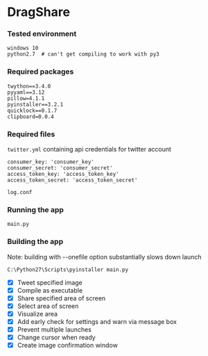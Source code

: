# DragShare

### Tested environment
```
windows 10
python2.7  # can't get compiling to work with py3
```

### Required packages
```
twython==3.4.0
pyyaml==3.12
pillow=4.1.1
pyinstaller==3.2.1
quicklock==0.1.7
clipboard=0.0.4
```

### Required files
`twitter.yml` containing api credentials for twitter account
```
consumer_key: 'consumer_key'
consumer_secret: 'consumer_secret'
access_token_key: 'access_token_key'
access_token_secret: 'access_token_secret'
```
`log.conf`
### Running the app
```
main.py
```

### Building the app
Note: building with --onefile option substantially slows down launch
```
C:\Python27\Scripts\pyinstaller main.py
```

- [x] Tweet specified image
- [x] Compile as executable
- [x] Share specified area of screen
- [x] Select area of screen
- [x] Visualize area
- [x] Add early check for settings and warn via message box
- [x] Prevent multiple launches
- [x] Change cursor when ready
- [x] Create image confirmation window
